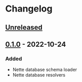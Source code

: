 # Changelog

## [Unreleased]

## [0.1.0] - 2022-10-24
### Added
- Nette database schema loader
- Nette database resolvers

[Unreleased]: https://github.com/efabrica-team/nette-graphql/compare/0.1.0...main
[0.1.0]: https://github.com/efabrica-team/nette-graphql/compare/0.0.0...0.1.0

